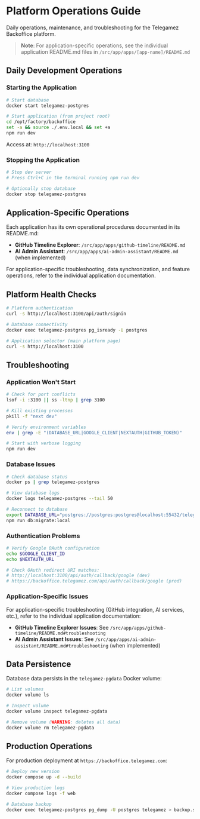 # Platform Operations Guide

Daily operations, maintenance, and troubleshooting for the Telegamez Backoffice platform.

> **Note**: For application-specific operations, see the individual application README.md files in `/src/app/apps/[app-name]/README.md`

## Daily Development Operations

### Starting the Application

```bash
# Start database
docker start telegamez-postgres

# Start application (from project root)
cd /opt/factory/backoffice
set -a && source ./.env.local && set +a
npm run dev
```

Access at: `http://localhost:3100`

### Stopping the Application

```bash
# Stop dev server
# Press Ctrl+C in the terminal running npm run dev

# Optionally stop database
docker stop telegamez-postgres
```

## Application-Specific Operations

Each application has its own operational procedures documented in its README.md:

- **GitHub Timeline Explorer**: `/src/app/apps/github-timeline/README.md`
- **AI Admin Assistant**: `/src/app/apps/ai-admin-assistant/README.md` (when implemented)

For application-specific troubleshooting, data synchronization, and feature operations, refer to the individual application documentation.

## Platform Health Checks

```bash
# Platform authentication
curl -s http://localhost:3100/api/auth/signin

# Database connectivity
docker exec telegamez-postgres pg_isready -U postgres

# Application selector (main platform page)
curl -s http://localhost:3100
```

## Troubleshooting

### Application Won't Start

```bash
# Check for port conflicts
lsof -i :3100 || ss -ltnp | grep 3100

# Kill existing processes
pkill -f "next dev"

# Verify environment variables
env | grep -E "(DATABASE_URL|GOOGLE_CLIENT|NEXTAUTH|GITHUB_TOKEN)"

# Start with verbose logging
npm run dev
```

### Database Issues

```bash
# Check database status
docker ps | grep telegamez-postgres

# View database logs
docker logs telegamez-postgres --tail 50

# Reconnect to database
export DATABASE_URL="postgres://postgres:postgres@localhost:55432/telegamez?sslmode=disable"
npm run db:migrate:local
```

### Authentication Problems

```bash
# Verify Google OAuth configuration
echo $GOOGLE_CLIENT_ID
echo $NEXTAUTH_URL

# Check OAuth redirect URI matches:
# http://localhost:3100/api/auth/callback/google (dev)
# https://backoffice.telegamez.com/api/auth/callback/google (prod)
```

### Application-Specific Issues

For application-specific troubleshooting (GitHub integration, AI services, etc.), refer to the individual application documentation:

- **GitHub Timeline Explorer Issues**: See `/src/app/apps/github-timeline/README.md#troubleshooting`
- **AI Admin Assistant Issues**: See `/src/app/apps/ai-admin-assistant/README.md#troubleshooting` (when implemented)

## Data Persistence

Database data persists in the `telegamez-pgdata` Docker volume:

```bash
# List volumes
docker volume ls

# Inspect volume
docker volume inspect telegamez-pgdata

# Remove volume (WARNING: deletes all data)
docker volume rm telegamez-pgdata
```

## Production Operations

For production deployment at `https://backoffice.telegamez.com`:

```bash
# Deploy new version
docker compose up -d --build

# View production logs
docker compose logs -f web

# Database backup
docker exec telegamez-postgres pg_dump -U postgres telegamez > backup.sql
```
